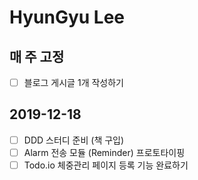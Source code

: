 # HyunGyu Lee

## 매 주 고정
- [ ] 블로그 게시글 1개 작성하기

## 2019-12-18
- [ ] DDD 스터디 준비 (책 구입)
- [ ] Alarm 전송 모듈 (Reminder) 프로토타이핑
- [ ] Todo.io 체중관리 페이지 등록 기능 완료하기 
